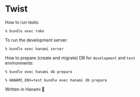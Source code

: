 # Twist

How to run tests:

```
% bundle exec rake
```

To run the development server:

```
% bundle exec hanami server
```

How to prepare (create and migrate) DB for `development` and `test` environments:

```
% bundle exec hanami db prepare

% HANAMI_ENV=test bundle exec hanami db prepare
```

Written in Hanami 🌸
